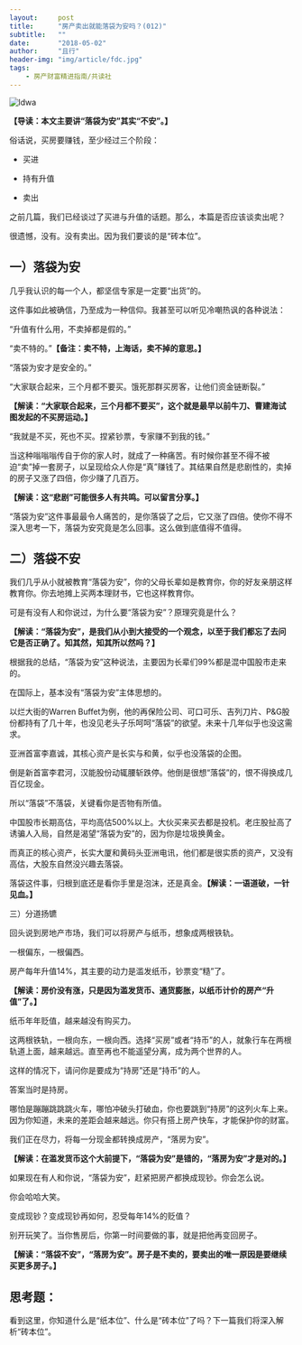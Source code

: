 ```yaml
---
layout:     post
title:      "房产卖出就能落袋为安吗？(012)"
subtitle:   ""
date:       "2018-05-02"
author:     "且行"
header-img: "img/article/fdc.jpg"
tags:
    - 房产财富精进指南/共读社
---
```


![ldwa](http://upload-images.jianshu.io/upload_images/3836857-0fa0798d0defd2b5?imageMogr2/auto-orient/strip%7CimageView2/2/w/1240)

**【导读：本文主要讲“落袋为安”其实“不安”。】**

俗话说，买房要赚钱，至少经过三个阶段：

*   买进

*   持有升值

*   卖出

之前几篇，我们已经谈过了买进与升值的话题。那么，本篇是否应该谈卖出呢？

很遗憾，没有。没有卖出。因为我们要谈的是“砖本位”。

## 一）落袋为安

几乎我认识的每一个人，都坚信专家是一定要“出货”的。

这件事如此被确信，乃至成为一种信仰。我甚至可以听见冷嘲热讽的各种说法：

“升值有什么用，不卖掉都是假的。”

“卖不特的。”**【备注：卖不特，上海话，卖不掉的意思。】**

“落袋为安才是安全的。”

“大家联合起来，三个月都不要买。饿死那群买房客，让他们资金链断裂。”

**【解读：“大家联合起来，三个月都不要买”，这个就是最早以前牛刀、曹建海试图发起的不买房运动。】**

“我就是不买，死也不买。捏紧钞票，专家赚不到我的钱。”

当这种嗡嗡嗡传自于你的家人时，就成了一种痛苦。有时候你甚至不得不被迫“卖”掉一套房子，以呈现给众人你是“真”赚钱了。其结果自然是悲剧性的，卖掉的房子又涨了四倍，你少赚了几百万。

**【解读：这“悲剧”可能很多人有共鸣。可以留言分享。】**

“落袋为安”这件事最最令人痛苦的，是你落袋了之后，它又涨了四倍。使你不得不深入思考一下，落袋为安究竟是怎么回事。这么做到底值得不值得。

## 二）落袋不安

我们几乎从小就被教育“落袋为安”，你的父母长辈如是教育你，你的好友亲朋这样教育你。你去地摊上买两本理财书，它也这样教育你。

可是有没有人和你说过，为什么要“落袋为安”？原理究竟是什么？

**【解读：“落袋为安”，是我们从小到大接受的一个观念，以至于我们都忘了去问它是否正确了。知其然，知其所以然吗？】**

根据我的总结，“落袋为安”这种说法，主要因为长辈们99%都是混中国股市走来的。

在国际上，基本没有“落袋为安”主体思想的。

以烂大街的Warren Buffet为例，他的再保险公司、可口可乐、吉列刀片、P&G股份都持有了几十年，也没见老头子乐呵呵“落袋”的欲望。未来十几年似乎也没这需求。

亚洲首富李嘉诚，其核心资产是长实与和黄，似乎也没落袋的企图。

倒是新首富李君河，汉能股份动辄腰斩跌停。他倒是很想“落袋”的，恨不得换成几百亿现金。

所以“落袋”不落袋，关键看你是否物有所值。

中国股市长期高估，平均高估500%以上。大伙买来买去都是投机。老庄股扯高了诱骗人入局，自然是渴望“落袋为安”的，因为你是垃圾换黄金。

而真正的核心资产，长实大厦和黄码头亚洲电讯，他们都是很实质的资产，又没有高估，大股东自然没兴趣去落袋。

落袋这件事，归根到底还是看你手里是泡沫，还是真金。**【解读：一语道破，一针见血。】**

三）分道扬镳

回头说到房地产市场，我们可以将房产与纸币，想象成两根铁轨。

一根偏东，一根偏西。

房产每年升值14%，其主要的动力是滥发纸币，钞票变“糙”了。

**【解读：房价没有涨，只是因为滥发货币、通货膨胀，以纸币计价的房产“升值”了。】**

纸币年年贬值，越来越没有购买力。

这两根铁轨，一根向东，一根向西。选择“买房”或者“持币”的人，就象行车在两根轨道上面，越来越远。直至再也不能遥望分离，成为两个世界的人。

这样的情况下，请问你是要成为“持房”还是“持币”的人。

答案当时是持房。

哪怕是蹦蹦跳跳跳火车，哪怕冲破头打破血，你也要跳到“持房”的这列火车上来。因为你知道，未来的差距会越来越远。你只有搭上房产快车，才能保护你的财富。

我们正在尽力，将每一分现金都转换成房产，“落房为安”。

**【解读：在滥发货币这个大前提下，“落袋为安”是错的，“落房为安”才是对的。】**

如果现在有人和你说，“落袋为安”，赶紧把房产都换成现钞。你会怎么说。

你会哈哈大笑。

变成现钞？变成现钞再如何，忍受每年14%的贬值？

别开玩笑了。当你售房后，你第一时间要做的事，就是把他再变回房子。

**【解读：“落袋不安”，“落房为安”。房子是不卖的，要卖出的唯一原因是要继续买更多房子。】**

## 思考题：

看到这里，你知道什么是“纸本位”、什么是“砖本位”了吗？下一篇我们将深入解析“砖本位”。
